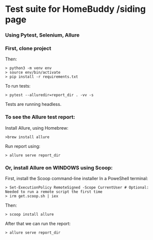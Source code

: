 # Test suite for HomeBuddy /siding page
### Using Pytest, Selenium, Allure

### First, clone project
Then:
```
> python3 -m venv env
> source env/bin/activate
> pip install -r requirements.txt
```

To run tests:
```
> pytest --alluredir=report_dir . -vv -s
```
Tests are running headless.

### To see the Allure test report:
Install Allure, using Homebrew:
```
>brew install allure 
```
Run report using:
```
> allure serve report_dir
```
### Or, install Allure on WINDOWS using Scoop:
First, install the Scoop command-line installer
In a PoweShell terminal:
```
> Set-ExecutionPolicy RemoteSigned -Scope CurrentUser # Optional: Needed to run a remote script the first time
> irm get.scoop.sh | iex
```
Then:
```
> scoop install allure
```
After that we can run the report:
```
> allure serve report_dir
```